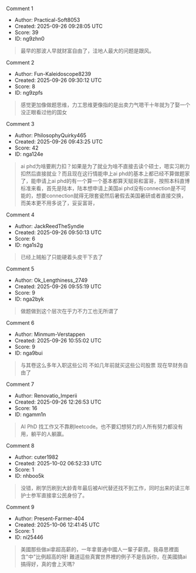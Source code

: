 Comment 1

- Author: Practical-Soft8053
- Created: 2025-09-26 09:28:05 UTC
- Score: 39
- ID: ng9zhn0

> 最早的那波人早就财富自由了，洼地人最大的问题是跟风。

Comment 2

- Author: Fun-Kaleidoscope8239
- Created: 2025-09-26 09:30:12 UTC
- Score: 8
- ID: ng9zpfs

> 感觉更加像做题思维，力工思维更像指的是出卖力气嗯干十年就为了娶一个没正眼看过他的国女

Comment 3

- Author: PhilosophyQuirky465
- Created: 2025-09-26 09:43:25 UTC
- Score: 42
- ID: nga124e

> ai phd为啥要刷力扣？如果是为了就业为啥不直接去读个硕士，嗯实习刷力扣然后直接就业？而且现在这行情能申上ai phd的基本上都已经不算做题家了，能申请上ai phd的有一个算一个基本都算天赋哥和富哥，按照本科直博标准来看，首先是陆本，陆本想申请上美国ai phd没有connection是不可能的，想要connection就得无限套瓷然后暑假去美国暑研或者直接交换，而美本更不用多说了，妥妥富哥，

Comment 4

- Author: JackReedTheSyndie
- Created: 2025-09-26 09:50:13 UTC
- Score: 6
- ID: nga1s2g

> 已经上贼船了只能硬着头皮干下去了

Comment 5

- Author: Ok_Lengthiness_2749
- Created: 2025-09-26 09:55:19 UTC
- Score: 9
- ID: nga2byk

> 做题做到这个层次在乎力不力工也无所谓了

Comment 6

- Author: Minmum-Verstappen
- Created: 2025-09-26 10:55:02 UTC
- Score: 9
- ID: nga9bui

> 与其卷这么多年入职这些公司 不如几年前就买这些公司股票 现在早财务自由了

Comment 7

- Author: Renovatio_Imperii
- Created: 2025-09-26 12:26:53 UTC
- Score: 16
- ID: ngamm1n

> AI PhD 找工作又不靠刷leetcode。也不要幻想努力的人所有努力都没有用，躺平的人躺赢。

Comment 8

- Author: cuter1982
- Created: 2025-10-02 06:52:33 UTC
- Score: 1
- ID: nhboo5k

> 没错，刷学历刷到大龄青年最后被AI代替还找不到工作，同时出来的读三年护士参军直接拿公民身份了。

Comment 9

- Author: Present-Farmer-404
- Created: 2025-10-06 12:41:45 UTC
- Score: 1
- ID: ni25446

> 美國那些做ai拿超高薪的，一年拿普通中國人一輩子薪資。我尋思裡面含"中"比例超高的呀! 難道這些真實世界裡的例子不是告訴你，在美國搞ai搞得好，真的會上天嗎?
